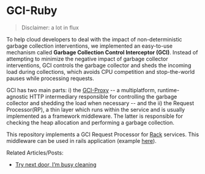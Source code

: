 # GCI-Ruby

> Disclaimer: a lot in flux

To help cloud developers to deal with the impact of non-deterministic garbage collection interventions, we
implemented an easy-to-use mechanism called **Garbage Collection Control Interceptor (GCI)**. Instead of attempting to
minimize the negative impact of garbage collector interventions, GCI controls the garbage collector and sheds the
incoming load during collections, which avoids CPU competition and stop-the-world pauses while processing requests.

GCI has two main parts: i) the [GCI-Proxy](https://github.com/gcinterceptor/gci-proxy) -- a multiplatform,
runtime-agnostic HTTP intermediary responsible for controlling the garbage collector and shedding the
load when necessary -- and the ii) the Request Processor(RP), a thin layer which runs within the service and is
usually implemented as a framework middleware. The latter is responsible for checking the heap allocation and performing
a garbage collection.

This repository implements a GCI Request Processor for [Rack](https://rack.github.io/) services. This middleware can be used
in rails application (example [here](https://github.com/gcinterceptor/msgpush-ruby)).

Related Articles/Posts:

* [Try next door, I’m busy cleaning](https://medium.com/@danielfireman/try-next-door-im-busy-cleaning-fc585a819fd1)
